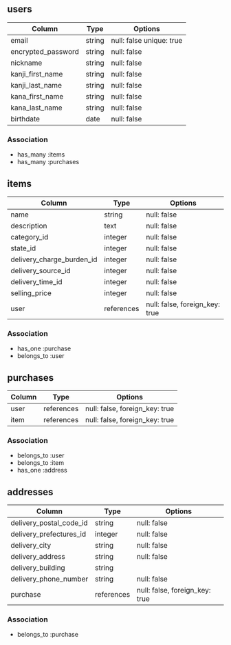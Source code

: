## users

|Column               |Type    |Options                   |
| ------------------- | ------ | -----------------------  |
| email               | string | null: false unique: true |
| encrypted_password  | string | null: false              |
| nickname            | string | null: false              |
| kanji_first_name    | string | null: false              |
| kanji_last_name     | string | null: false              |
| kana_first_name     | string | null: false              |
| kana_last_name      | string | null: false              |
| birthdate           | date   | null: false              |

### Association
- has_many :items
- has_many :purchases

## items

| Column                    | Type       | Options                        |
| ------------------------- | ------     | ------------------------------ |
| name                      | string     | null: false                    |
| description               | text       | null: false                    |
| category_id               | integer    | null: false                    |
| state_id                  | integer    | null: false                    |
| delivery_charge_burden_id | integer    | null: false                    |
| delivery_source_id        | integer    | null: false                    |
| delivery_time_id          | integer    | null: false                    |
| selling_price             | integer    | null: false                    |
| user                      | references | null: false, foreign_key: true |

### Association
- has_one :purchase
- belongs_to :user

## purchases

| Column  | Type       | Options                        |
| ------- | ---------- | ------------------------------ |
| user    | references | null: false, foreign_key: true |
| item    | references | null: false, foreign_key: true |

### Association
- belongs_to :user
- belongs_to :item
- has_one :address

## addresses

| Column                   | Type       | Options                        |
| ------------------------ | ---------- | ------------------------------ |
| delivery_postal_code_id  | string     | null: false                    |
| delivery_prefectures_id  | integer    | null: false                    |
| delivery_city            | string     | null: false                    |
| delivery_address         | string     | null: false                    |
| delivery_building        | string     |                                |
| delivery_phone_number    | string     | null: false                    |
| purchase                 | references | null: false, foreign_key: true |

### Association
- belongs_to :purchase
